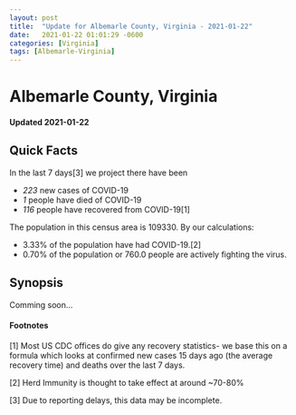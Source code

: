 ```yaml
---
layout: post
title:  "Update for Albemarle County, Virginia - 2021-01-22"
date:   2021-01-22 01:01:29 -0600
categories: [Virginia]
tags: [Albemarle-Virginia]
---
```


# Albemarle County, Virginia
#### Updated 2021-01-22

## Quick Facts

In the last 7 days[3] we project there have been
- *223* new cases of COVID-19
- *1* people have died of COVID-19
- *116* people have recovered from COVID-19[1]

The population in this census area is 109330. By our calculations:
- 3.33% of the population have had COVID-19.[2]
- 0.70% of the population or 760.0 people are actively fighting the virus.

## Synopsis

Comming soon...


#### Footnotes

[1] Most US CDC offices do give any recovery statistics- we base this on a formula which looks at confirmed new cases
15 days ago (the average recovery time) and deaths over the last 7 days.

[2] Herd Immunity is thought to take effect at around ~70-80%

[3] Due to reporting delays, this data may be incomplete.
 
    